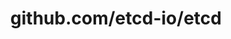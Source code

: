 ---
layout: post
title: github.com/etcd-io/etcd
categories: link
tags: [انگلیسی, گیت‌هاب, برنامه‌نویسی]
---